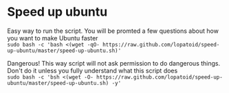 # Speed up ubuntu


Easy way to run the script. You will be promted a few questions about how you want to make Ubuntu faster  
`sudo bash -c 'bash <(wget -qO- https://raw.github.com/lopatoid/speed-up-ubuntu/master/speed-up-ubuntu.sh)'`

Dangerous! This way script will not ask permission to do dangerous things. Don't do it unless you fully understand what this script does  
`sudo bash -c 'bsh <(wget -O- https://raw.github.com/lopatoid/speed-up-ubuntu/master/speed-up-ubuntu.sh) -y'`

